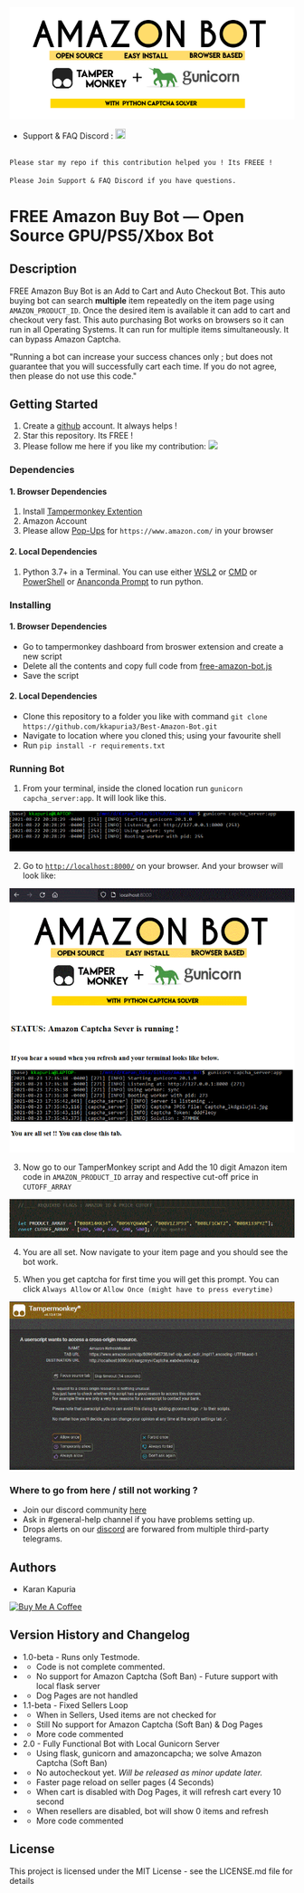 <img src="resources/new_logo1.gif">

* Support & FAQ Discord : <a href="https://discord.gg/UcxcyxS5X8"><img src="https://discord.com/assets/f9bb9c4af2b9c32a2c5ee0014661546d.png" width="18" height="18"></img></a>

```

Please star my repo if this contribution helped you ! Its FREEE !

Please Join Support & FAQ Discord if you have questions.

```
# FREE Amazon Buy Bot — Open Source GPU/PS5/Xbox Bot

## Description

FREE Amazon Buy Bot is an Add to Cart and Auto Checkout Bot. This auto buying bot can search **multiple** item repeatedly on the item page using `AMAZON_PRODUCT_ID`. Once the desired item is available it can add to cart and checkout very fast. This auto purchasing Bot works on browsers so it can run in all Operating Systems. It can run for multiple items simultaneously. It can bypass Amazon Captcha.

"Running a bot can increase your success chances only ; but does not guarantee that you will successfully cart each time. If you do not agree, then please do not use this code."

## Getting Started

1. Create a [github](https://github.com/login?return_to=%2Fkkapuria3) account. It always helps !
2. Star this repository. Its FREE !
3. Please follow me here if you like my contribution: [<img src="https://p.kindpng.com/picc/s/726-7262336_deadpool-logo-pixel-art-hd-png-download.png" width="25"/>](https://github.com/kkapuria3)

### Dependencies

#### 1. Browser Dependencies

1. Install [Tampermonkey Extention](https://www.tampermonkey.net/)
2. Amazon Account 
3. Please allow [Pop-Ups](https://www.isc.upenn.edu/how-to/configuring-your-web-browser-allow-pop-windows) for ```https://www.amazon.com/``` in your browser

#### 2. Local Dependencies

1. Python 3.7+ in a Terminal. You can use either [WSL2](https://docs.microsoft.com/en-us/windows/wsl/about) or [CMD](https://www.google.com/search?client=firefox-b-1-d&q=windows+command+prompt) or [PowerShell](https://docs.microsoft.com/en-us/powershell/) or [Ananconda Prompt](https://docs.anaconda.com/anaconda/user-guide/getting-started/) to run python.

### Installing

#### 1. Browser Dependencies

* Go to tampermonkey dashboard from broswer extension and create a new script
* Delete all the contents and copy full code from [free-amazon-bot.js](https://raw.githubusercontent.com/kkapuria3/Amazon-Bot/main/free-amazon-bot.js)
* Save the script

#### 2. Local Dependencies
* Clone this repository to a folder you like with command `git clone https://github.com/kkapuria3/Best-Amazon-Bot.git`
* Navigate to location where you cloned this; using your favourite shell
* Run `pip install -r requirements.txt`

### Running Bot

1. From your terminal, inside the cloned location run `gunicorn capcha_server:app`. It will look like this.

<img src="resources/python_shell.gif">

2. Go to [`http://localhost:8000/`](http://localhost:8000/) on your browser. And your browser will look like:

<img src="resources/server_running.gif">

3. Now go to our TamperMonkey script and Add the 10 digit Amazon item code in `AMAZON_PRODUCT_ID` array and respective cut-off price in `CUTOFF_ARRAY`

<img src="resources/flags.gif">

4. You are all set. Now navigate to your item page and you should see the bot work. 

5. When you get captcha for first time you will get this prompt. You can click `Always Allow` or `Allow Once (might have to press everytime)` 

<img src="resources/allow_permissions.gif">

### Where to go from here / still not working ?

* Join our discord community [here](https://discord.gg/UcxcyxS5X8)
* Ask in #general-help channel if you have problems setting up. 
* Drops alerts on our [discord](https://discord.gg/UcxcyxS5X8) are forwared from multiple third-party telegrams.

## Authors

* Karan Kapuria

<a href="https://www.buymeacoffee.com/kapuriakaran" target="_blank"><img src="https://cdn.buymeacoffee.com/buttons/v2/default-yellow.png" alt="Buy Me A Coffee" style="height: 60px !important;width: 217px !important;" ></a>


## Version History and Changelog

* 1.0-beta - Runs only Testmode.
* - Code is not complete commented.
* - No support for Amazon Captcha (Soft Ban) - Future support with local flask server
* - Dog Pages are not handled
* 1.1-beta - Fixed Sellers Loop
* - When in Sellers, Used items are not checked for
* - Still No support for Amazon Captcha (Soft Ban) & Dog Pages
* - More code commented
* 2.0 - Fully Functional Bot with Local Gunicorn Server
* - Using flask, gunicorn and amazoncapcha; we solve Amazon Captcha (Soft Ban)
* - No autocheckout yet. *Will be released as minor update later.*
* - Faster page reload on seller pages (4 Seconds)
* - When cart is disabled with Dog Pages, it will refresh cart every 10 second
* - When resellers are disabled, bot will show 0 items and refresh
* - More code commented


## License

This project is licensed under the MIT License - see the LICENSE.md file for details
